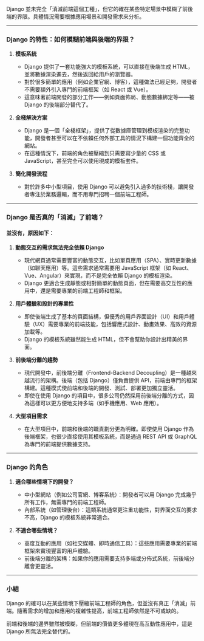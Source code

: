Django 並未完全「消滅前端這個工種」，但它的確在某些特定場景中模糊了前後端的界限。具體情況需要根據應用場景和開發需求來分析。

---

### Django 的特性：如何模糊前端與後端的界限？

1. **模板系統**  
   - Django 提供了一套功能強大的模板系統，可以直接在後端生成 HTML，並將數據渲染進去，然後返回給用戶的瀏覽器。  
   - 對於很多簡單的應用（例如企業官網、博客），這種做法已經足夠，開發者不需要額外引入專門的前端框架（如 React 或 Vue）。  
   - 這意味著前端開發的部分工作——例如頁面佈局、動態數據綁定等——被 Django 的後端部分替代了。

2. **全棧解決方案**  
   - Django 是一個「全棧框架」，提供了從數據庫管理到模板渲染的完整功能，開發者甚至可以在不依賴任何外部工具的情況下構建一個功能齊全的網站。
   - 在這種情況下，前端的角色被壓縮到只需要寫少量的 CSS 或 JavaScript，甚至完全可以使用現成的模板套件。

3. **簡化開發流程**  
   - 對於許多中小型項目，使用 Django 可以避免引入過多的技術棧，讓開發者專注於業務邏輯，而不用專門招聘一個前端工程師。

---

### Django 是否真的「消滅」了前端？

#### **並沒有，原因如下：**

1. **動態交互的需求無法完全依賴 Django**  
   - 現代網頁通常需要豐富的動態交互，比如單頁應用（SPA）、實時更新數據（如聊天應用）等。這些需求通常需要用 JavaScript 框架（如 React、Vue、Angular）來實現，而不是完全依賴 Django 的模板渲染。
   - Django 更適合生成靜態或相對簡單的動態頁面，但在需要高交互性的應用中，還是需要專業的前端工程師和框架。

2. **用戶體驗和設計的專業性**  
   - 即使後端生成了基本的頁面結構，但優秀的用戶界面設計（UI）和用戶體驗（UX）需要專業的前端技能，包括響應式設計、動畫效果、高效的資源加載等。
   - Django 的模板系統雖然能生成 HTML，但不會幫助你設計出精美的界面。

3. **前後端分離的趨勢**  
   - 現代開發中，前後端分離（Frontend-Backend Decoupling）是一種越來越流行的架構。後端（包括 Django）僅負責提供 API，前端由專門的框架構建。這種模式使前端和後端的開發、測試、部署更加獨立靈活。
   - 即使在使用 Django 的項目中，很多公司仍然採用前後端分離的方式，因為這樣可以更方便地支持多端（如手機應用、Web 應用）。

4. **大型項目需求**  
   - 在大型項目中，前端和後端的職責劃分更為明確。即使使用 Django 作為後端框架，也很少直接使用其模板系統，而是通過 REST API 或 GraphQL 為專門的前端提供數據支持。

---

### Django 的角色

1. **適合哪些情境下的開發？**
   - 中小型網站（例如公司官網、博客系統）：開發者可以用 Django 完成幾乎所有工作，無需專門的前端工程師。
   - 內部系統（如管理後台）：這類系統通常更注重功能性，對界面交互的要求不高，Django 的模板系統非常適合。

2. **不適合哪些情境？**
   - 高度互動的應用（如社交媒體、即時通信工具）：這些應用需要專業的前端框架來實現豐富的用戶體驗。
   - 前後端分離的架構：如果你的應用需要支持多端或分佈式系統，前後端分離會更靈活。

---

### 小結

Django 的確可以在某些情境下壓縮前端工程師的角色，但並沒有真正「消滅」前端。隨著需求的增加和應用的複雜性提高，前端工程師依然是不可或缺的。 

前端和後端的邊界雖然被模糊，但前端的價值更多體現在高互動性應用中，這是 Django 所無法完全替代的。